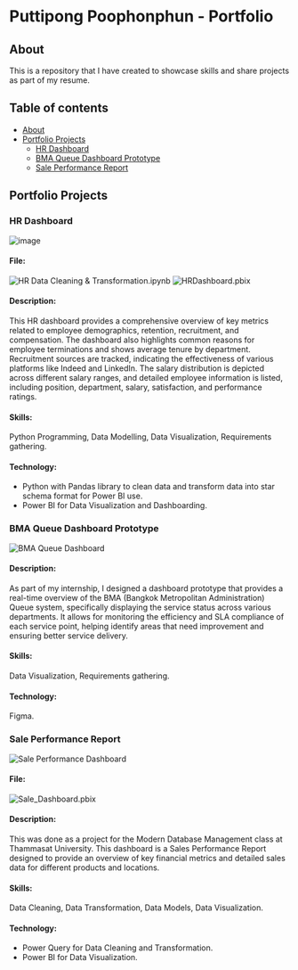 # Puttipong Poophonphun - Portfolio

## About
This is a repository that I have created to showcase skills and share projects as part of my resume.
## Table of contents
  - [About](#about)
  - [Portfolio Projects](#Portfolio-Projects)
    - [HR Dashboard](#HR-Dashboard) 
    - [BMA Queue Dashboard Prototype](#BMA-Queue-Dashboard-Prototype)
    - [Sale Performance Report](#Sale-Performance-Report) 
## Portfolio Projects

### HR Dashboard
![image](https://github.com/puttipongpoophonphun/Portfolio/assets/170099350/e89f78f8-cbf9-4321-94a5-bfbc1c27c8c8)
#### File:
![HR Data Cleaning & Transformation.ipynb](HR-Data-Cleaning-&-Transformation.ipynb)
![HRDashboard.pbix](project/HRDashboard.pbix)  
#### Description:  
This HR dashboard provides a comprehensive overview of key metrics related to employee demographics, retention, recruitment, and compensation. The dashboard also highlights common reasons for employee terminations and shows average tenure by department. Recruitment sources are tracked, indicating the effectiveness of various platforms like Indeed and LinkedIn. The salary distribution is depicted across different salary ranges, and detailed employee information is listed, including position, department, salary, satisfaction, and performance ratings.
#### Skills:
Python Programming, Data Modelling, Data Visualization, Requirements gathering.
#### Technology:
- Python with Pandas library to clean data and transform data into star schema format for Power BI use.
- Power BI for Data Visualization and Dashboarding.

### BMA Queue Dashboard Prototype
![BMA Queue Dashboard](https://github.com/puttipongpoophonphun/Puttipong-Poophonphun-Portfolio/assets/170099350/f822dfe5-9d26-49d8-8482-c6d4c31fdd94)
#### Description:  
As part of my internship, I designed a dashboard prototype that provides a real-time overview of the BMA (Bangkok Metropolitan Administration) Queue system, specifically displaying the service status across various departments. It allows for monitoring the efficiency and SLA compliance of each service point, helping identify areas that need improvement and ensuring better service delivery.
#### Skills:
Data Visualization, Requirements gathering.
#### Technology:
Figma.

### Sale Performance Report
![Sale Performance Dashboard](https://github.com/puttipongpoophonphun/Puttipong-Poophonphun-Portfolio/assets/170099350/78530367-7436-4931-9f31-1a558ba2abac)
#### File: 
![Sale_Dashboard.pbix](project/Sale_Dashboard.pbix)  
#### Description: 
This was done as a project for the Modern Database Management class at Thammasat University. This dashboard is a Sales Performance Report designed to provide an overview of key financial metrics and detailed sales data for different products and locations.
#### Skills: 
Data Cleaning, Data Transformation, Data Models, Data Visualization. 
#### Technology: 
- Power Query for Data Cleaning and Transformation.
- Power BI for Data Visualization. 
